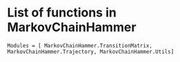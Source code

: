 # List of functions in MarkovChainHammer

```@autodocs
Modules = [ MarkovChainHammer.TransitionMatrix, MarkovChainHammer.Trajectory, MarkovChainHammer.Utils]
```